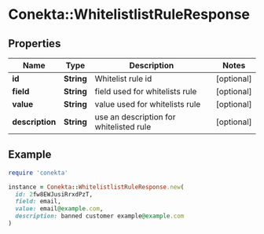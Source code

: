 # Conekta::WhitelistlistRuleResponse

## Properties

| Name | Type | Description | Notes |
| ---- | ---- | ----------- | ----- |
| **id** | **String** | Whitelist rule id | [optional] |
| **field** | **String** | field used for whitelists rule | [optional] |
| **value** | **String** | value used for whitelists rule | [optional] |
| **description** | **String** | use an description for whitelisted rule | [optional] |

## Example

```ruby
require 'conekta'

instance = Conekta::WhitelistlistRuleResponse.new(
  id: 2fw8EWJusiRrxdPzT,
  field: email,
  value: email@example.com,
  description: banned customer example@example.com
)
```

